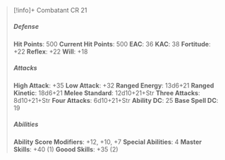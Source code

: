 > [!info]+ Combatant CR 21
> ##### Defense
> **Hit Points**: 500
> **Current Hit Points**: 500
> **EAC**: 36
> **KAC**: 38
> **Fortitude**: +22
> **Reflex**: +22
> **Will**: +18
> ##### Attacks
> **High Attack**: +35
> **Low Attack**: +32
> **Ranged Energy**: 13d6+21
> **Ranged Kinetic**: 18d6+21
> **Melee Standard**: 12d10+21+Str
> **Three Attacks**: 8d10+21+Str
> **Four Attacks**: 6d10+21+Str
> **Ability DC**: 25
> **Base Spell DC**: 19
> ##### Abilities
> **Ability Score Modifiers**: +12, +10, +7
> **Special Abilities**: 4
> **Master Skills**: +40 (1)
> **Goood Skills**: +35 (2)
